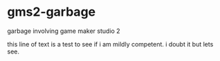 # gms2-garbage
garbage involving game maker studio 2


this line of text is a test to see if i am mildly competent. i doubt it but lets see.

